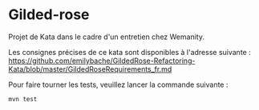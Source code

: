 # Gilded-rose

Projet de Kata dans le cadre d'un entretien chez Wemanity.

Les consignes précises de ce kata sont disponibles à l'adresse suivante : https://github.com/emilybache/GildedRose-Refactoring-Kata/blob/master/GildedRoseRequirements_fr.md


Pour faire tourner les tests, veuillez lancer la commande suivante :

```
mvn test
```
